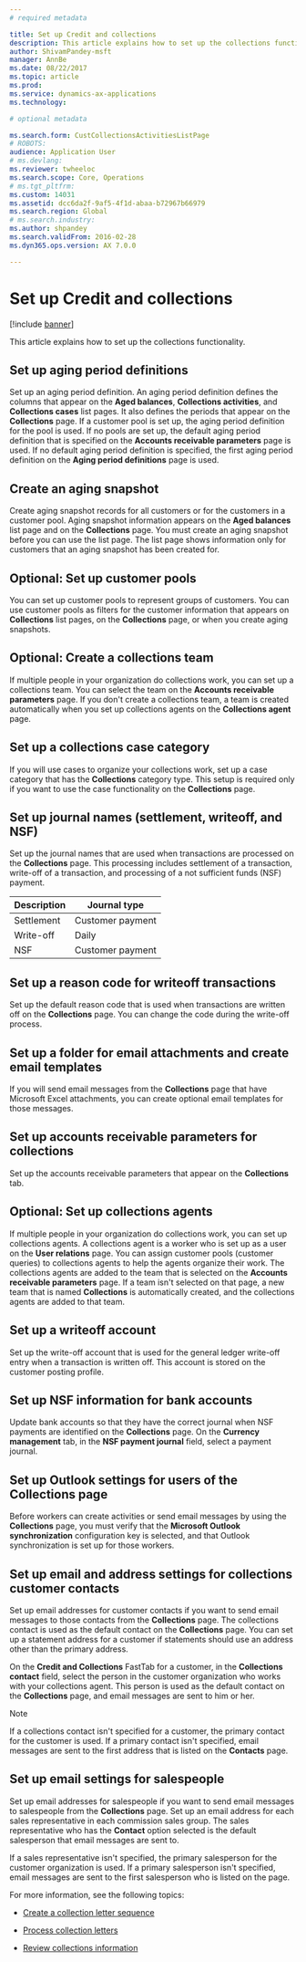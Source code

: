 ```yaml
---
# required metadata

title: Set up Credit and collections
description: This article explains how to set up the collections functionality.
author: ShivamPandey-msft
manager: AnnBe
ms.date: 08/22/2017
ms.topic: article
ms.prod: 
ms.service: dynamics-ax-applications
ms.technology: 

# optional metadata

ms.search.form: CustCollectionsActivitiesListPage
# ROBOTS: 
audience: Application User
# ms.devlang: 
ms.reviewer: twheeloc
ms.search.scope: Core, Operations
# ms.tgt_pltfrm: 
ms.custom: 14031
ms.assetid: dcc6da2f-9af5-4f1d-abaa-b72967b66979
ms.search.region: Global
# ms.search.industry: 
ms.author: shpandey
ms.search.validFrom: 2016-02-28
ms.dyn365.ops.version: AX 7.0.0

---
```


# Set up Credit and collections

[!include [banner](../includes/banner.md)]

This article explains how to set up the collections functionality.

Set up aging period definitions
-------------------------------

Set up an aging period definition. An aging period definition defines the columns that appear on the **Aged balances**, **Collections activities**, and **Collections cases** list pages. It also defines the periods that appear on the **Collections** page. If a customer pool is set up, the aging period definition for the pool is used. If no pools are set up, the default aging period definition that is specified on the **Accounts receivable parameters** page is used. If no default aging period definition is specified, the first aging period definition on the **Aging period definitions** page is used.

## Create an aging snapshot
Create aging snapshot records for all customers or for the customers in a customer pool. Aging snapshot information appears on the **Aged balances** list page and on the **Collections** page. You must create an aging snapshot before you can use the list page. The list page shows information only for customers that an aging snapshot has been created for.

## Optional: Set up customer pools
You can set up customer pools to represent groups of customers. You can use customer pools as filters for the customer information that appears on **Collections** list pages, on the **Collections** page, or when you create aging snapshots.

## Optional: Create a collections team
If multiple people in your organization do collections work, you can set up a collections team. You can select the team on the **Accounts receivable parameters** page. If you don't create a collections team, a team is created automatically when you set up collections agents on the **Collections agent** page.

## Set up a collections case category
If you will use cases to organize your collections work, set up a case category that has the **Collections** category type. This setup is required only if you want to use the case functionality on the **Collections** page.

## Set up journal names (settlement, writeoff, and NSF)
Set up the journal names that are used when transactions are processed on the **Collections** page. This processing includes settlement of a transaction, write-off of a transaction, and processing of a not sufficient funds (NSF) payment.

| Description | Journal type     |
|-------------|------------------|
| Settlement  | Customer payment |
| Write-off   | Daily            |
| NSF         | Customer payment |

## Set up a reason code for writeoff transactions
Set up the default reason code that is used when transactions are written off on the **Collections** page. You can change the code during the write-off process.

## Set up a folder for email attachments and create email templates
If you will send email messages from the **Collections** page that have Microsoft Excel attachments, you can create optional email templates for those messages.

## Set up accounts receivable parameters for collections
Set up the accounts receivable parameters that appear on the **Collections** tab.

## Optional: Set up collections agents
If multiple people in your organization do collections work, you can set up collections agents. A collections agent is a worker who is set up as a user on the **User relations** page. You can assign customer pools (customer queries) to collections agents to help the agents organize their work. The collections agents are added to the team that is selected on the **Accounts receivable parameters** page. If a team isn't selected on that page, a new team that is named **Collections** is automatically created, and the collections agents are added to that team.

## Set up a writeoff account
Set up the write-off account that is used for the general ledger write-off entry when a transaction is written off. This account is stored on the customer posting profile.

## Set up NSF information for bank accounts
Update bank accounts so that they have the correct journal when NSF payments are identified on the **Collections** page. On the **Currency management** tab,  in the **NSF payment journal** field, select a payment journal.

## Set up Outlook settings for users of the Collections page
Before workers can create activities or send email messages by using the **Collections** page, you must verify that the **Microsoft Outlook synchronization** configuration key is selected, and that Outlook synchronization is set up for those workers.

## Set up email and address settings for collections customer contacts
Set up email addresses for customer contacts if you want to send email messages to those contacts from the **Collections** page. The collections contact is used as the default contact on the **Collections** page. You can set up a statement address for a customer if statements should use an address other than the primary address. 

On the **Credit and Collections** FastTab for a customer, in the **Collections contact** field, select the person in the customer organization who works with your collections agent. This person is used as the default contact on the **Collections** page, and email messages are sent to him or her. 

> [!NOTE] 
> If a collections contact isn't specified for a customer, the primary contact for the customer is used. If a primary contact isn't specified, email messages are sent to the first address that is listed on the **Contacts** page.

## Set up email settings for salespeople
Set up email addresses for salespeople if you want to send email messages to salespeople from the **Collections** page. Set up an email address for each sales representative in each commission sales group. The sales representative who has the **Contact** option selected is the default salesperson that email messages are sent to. 

If a sales representative isn't specified, the primary salesperson for the customer organization is used. If a primary salesperson isn't specified, email messages are sent to the first salesperson who is listed on the page.


For more information, see the following topics:

 - [Create a collection letter sequence](tasks/create-collection-letter-sequence.md)

 - [Process collection letters](tasks/process-collection-letters.md)

 - [Review collections information](tasks/review-collections-information.md)

